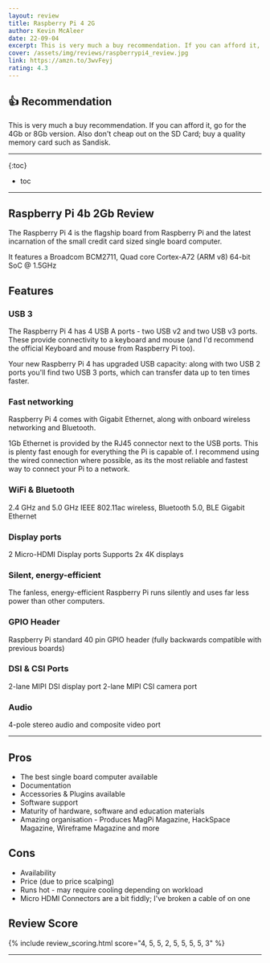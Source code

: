 ```yaml
---
layout: review
title: Raspberry Pi 4 2G
author: Kevin McAleer
date: 22-09-04
excerpt: This is very much a buy recommendation. If you can afford it, go for the 4Gb or 8Gb version. Also don't cheap out on the SD Card; buy a quality memory card such as Sandisk.
cover: /assets/img/reviews/raspberrypi4_review.jpg
link: https://amzn.to/3wvFeyj
rating: 4.3
---
```


## 👍 Recommendation

This is very much a buy recommendation. If you can afford it, go for the 4Gb or 8Gb version. Also don't cheap out on the SD Card; buy a quality memory card such as Sandisk.

---

{:toc}
* toc

---

## Raspberry Pi 4b 2Gb Review

The Raspberry Pi 4 is the flagship board from Raspberry Pi and the latest incarnation of the small credit card sized single board computer.

It features a Broadcom BCM2711, Quad core Cortex-A72 (ARM v8) 64-bit SoC @ 1.5GHz

## Features

### USB 3
The Raspberry Pi 4 has 4 USB A ports - two USB v2 and two USB v3 ports. These provide connectivity to a keyboard and mouse (and I'd recommend the official Keyboard and mouse from Raspberry Pi too).

Your new Raspberry Pi 4 has upgraded USB capacity: along with two USB 2 ports you'll find two USB 3 ports, which can transfer data up to ten times faster.


### Fast networking
Raspberry Pi 4 comes with Gigabit Ethernet, along with onboard wireless networking and Bluetooth.

1Gb Ethernet is provided by the RJ45 connector next to the USB ports. This is plenty fast enough for everything the Pi is capable of. I recommend using the wired connection where possible, as its the most reliable and fastest way to connect your Pi to a network.

### WiFi & Bluetooth
2.4 GHz and 5.0 GHz IEEE 802.11ac wireless, Bluetooth 5.0, BLE
Gigabit Ethernet

### Display ports
2 Micro-HDMI Display ports
Supports 2x 4K displays

### Silent, energy-efficient
The fanless, energy-efficient Raspberry Pi runs silently and uses far less power than other computers.

### GPIO Header
Raspberry Pi standard 40 pin GPIO header (fully backwards compatible with previous boards)

### DSI & CSI Ports
2-lane MIPI DSI display port
2-lane MIPI CSI camera port

### Audio
4-pole stereo audio and composite video port

---

## Pros 
* The best single board computer available
* Documentation
* Accessories & Plugins available
* Software support
* Maturity of hardware, software and education materials
* Amazing organisation - Produces MagPi Magazine, HackSpace Magazine, Wireframe Magazine and more

## Cons
* Availability
* Price (due to price scalping)
* Runs hot - may require cooling depending on workload
* Micro HDMI Connectors are a bit fiddly; I've broken a cable of on one

## Review Score

{% include review_scoring.html score="4, 5, 5, 2, 5, 5, 5, 5, 3" %}

---
